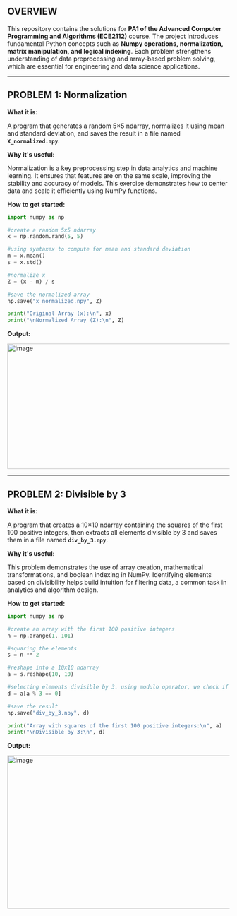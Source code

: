 ## OVERVIEW

This repository contains the solutions for **PA1 of the Advanced Computer Programming and Algorithms (ECE2112)** course. The project introduces fundamental Python concepts such as **Numpy operations, normalization, matrix manipulation, and logical indexing**. Each problem strengthens understanding of data preprocessing and array-based problem solving, which are essential for engineering and data science applications.

---

## PROBLEM 1: Normalization

**What it is:**

A program that generates a random 5×5 ndarray, normalizes it using mean and standard deviation, and saves the result in a file named **`X_normalized.npy`**.

**Why it's useful:**

Normalization is a key preprocessing step in data analytics and machine learning. It ensures that features are on the same scale, improving the stability and accuracy of models. This exercise demonstrates how to center data and scale it efficiently using NumPy functions.

**How to get started:**

```python
import numpy as np

#create a random 5x5 ndarray
x = np.random.rand(5, 5)

#using syntaxex to compute for mean and standard deviation
m = x.mean()
s = x.std()

#normalize x
Z = (x - m) / s

#save the normalized array
np.save("x_normalized.npy", Z)

print("Original Array (x):\n", x)
print("\nNormalized Array (Z):\n", Z)
```

**Output:**

<img width="575" height="284" alt="image" src="https://github.com/user-attachments/assets/b480cb36-3467-4528-bf1f-9f36923ec880" />


---

## PROBLEM 2: Divisible by 3

**What it is:**

A program that creates a 10×10 ndarray containing the squares of the first 100 positive integers, then extracts all elements divisible by 3 and saves them in a file named **`div_by_3.npy`**.

**Why it's useful:**

This problem demonstrates the use of array creation, mathematical transformations, and boolean indexing in NumPy. Identifying elements based on divisibility helps build intuition for filtering data, a common task in analytics and algorithm design.

**How to get started:**

```python
import numpy as np

#create an array with the first 100 positive integers
n = np.arange(1, 101)

#squaring the elements
s = n ** 2

#reshape into a 10x10 ndarray 
a = s.reshape(10, 10)

#selecting elements divisible by 3. using modulo operator, we check if each element leaves remainder 0 when divided by 3.
d = a[a % 3 == 0]

#save the result
np.save("div_by_3.npy", d)

print("Array with squares of the first 100 positive integers:\n", a)
print("\nDivisible by 3:\n", d)
```

**Output:**

<img width="656" height="347" alt="image" src="https://github.com/user-attachments/assets/5980f75c-2aaf-48a9-9dc8-6e570cc4483f" />


